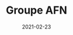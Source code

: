 ---
title       : Groupe AFN
description : Entreprise de nettoyage offrant plusieurs solutions de lavage à haute pression.
date        : 2021-02-23
link        : https://groupeafn.com/
company     : fatfish
technologies: 
  - WordPress
---